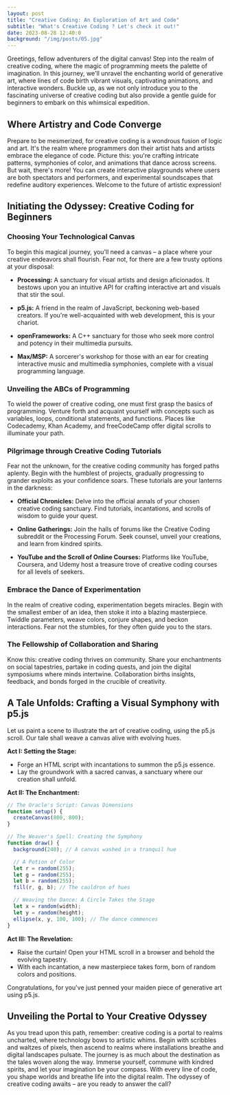 ```yaml
---
layout: post
title: "Creative Coding: An Exploration of Art and Code"
subtitle: "What's Creative Coding ? Let's check it out!"
date: 2023-08-28 12:40:0
background: "/img/posts/05.jpg"
---
```


Greetings, fellow adventurers of the digital canvas! Step into the realm of creative coding, where the magic of programming meets the palette of imagination. In this journey, we'll unravel the enchanting world of generative art, where lines of code birth vibrant visuals, captivating animations, and interactive wonders. Buckle up, as we not only introduce you to the fascinating universe of creative coding but also provide a gentle guide for beginners to embark on this whimsical expedition.

## Where Artistry and Code Converge

Prepare to be mesmerized, for creative coding is a wondrous fusion of logic and art. It's the realm where programmers don their artist hats and artists embrace the elegance of code. Picture this: you're crafting intricate patterns, symphonies of color, and animations that dance across screens. But wait, there's more! You can create interactive playgrounds where users are both spectators and performers, and experimental soundscapes that redefine auditory experiences. Welcome to the future of artistic expression!

## Initiating the Odyssey: Creative Coding for Beginners

### Choosing Your Technological Canvas

To begin this magical journey, you'll need a canvas – a place where your creative endeavors shall flourish. Fear not, for there are a few trusty options at your disposal:

- **Processing:** A sanctuary for visual artists and design aficionados. It bestows upon you an intuitive API for crafting interactive art and visuals that stir the soul.

- **p5.js:** A friend in the realm of JavaScript, beckoning web-based creators. If you're well-acquainted with web development, this is your chariot.

- **openFrameworks:** A C++ sanctuary for those who seek more control and potency in their multimedia pursuits.

- **Max/MSP:** A sorcerer's workshop for those with an ear for creating interactive music and multimedia symphonies, complete with a visual programming language.

### Unveiling the ABCs of Programming

To wield the power of creative coding, one must first grasp the basics of programming. Venture forth and acquaint yourself with concepts such as variables, loops, conditional statements, and functions. Places like Codecademy, Khan Academy, and freeCodeCamp offer digital scrolls to illuminate your path.

### Pilgrimage through Creative Coding Tutorials

Fear not the unknown, for the creative coding community has forged paths aplenty. Begin with the humblest of projects, gradually progressing to grander exploits as your confidence soars. These tutorials are your lanterns in the darkness:

- **Official Chronicles:** Delve into the official annals of your chosen creative coding sanctuary. Find tutorials, incantations, and scrolls of wisdom to guide your quest.

- **Online Gatherings:** Join the halls of forums like the Creative Coding subreddit or the Processing Forum. Seek counsel, unveil your creations, and learn from kindred spirits.

- **YouTube and the Scroll of Online Courses:** Platforms like YouTube, Coursera, and Udemy host a treasure trove of creative coding courses for all levels of seekers.

### Embrace the Dance of Experimentation

In the realm of creative coding, experimentation begets miracles. Begin with the smallest ember of an idea, then stoke it into a blazing masterpiece. Twiddle parameters, weave colors, conjure shapes, and beckon interactions. Fear not the stumbles, for they often guide you to the stars.

### The Fellowship of Collaboration and Sharing

Know this: creative coding thrives on community. Share your enchantments on social tapestries, partake in coding quests, and join the digital symposiums where minds intertwine. Collaboration births insights, feedback, and bonds forged in the crucible of creativity.

## A Tale Unfolds: Crafting a Visual Symphony with p5.js

Let us paint a scene to illustrate the art of creative coding, using the p5.js scroll. Our tale shall weave a canvas alive with evolving hues.

**Act I: Setting the Stage:**
- Forge an HTML script with incantations to summon the p5.js essence.
- Lay the groundwork with a sacred canvas, a sanctuary where our creation shall unfold.

**Act II: The Enchantment:**

```javascript
// The Oracle's Script: Canvas Dimensions
function setup() {
  createCanvas(800, 800);
}

// The Weaver's Spell: Creating the Symphony
function draw() {
  background(240); // A canvas washed in a tranquil hue

  // A Potion of Color
  let r = random(255);
  let g = random(255);
  let b = random(255);
  fill(r, g, b); // The cauldron of hues

  // Weaving the Dance: A Circle Takes the Stage
  let x = random(width);
  let y = random(height);
  ellipse(x, y, 100, 100); // The dance commences
}
```

**Act III: The Revelation:**
- Raise the curtain! Open your HTML scroll in a browser and behold the evolving tapestry.
- With each incantation, a new masterpiece takes form, born of random colors and positions.

Congratulations, for you've just penned your maiden piece of generative art using p5.js.

## Unveiling the Portal to Your Creative Odyssey

As you tread upon this path, remember: creative coding is a portal to realms uncharted, where technology bows to artistic whims. Begin with scribbles and waltzes of pixels, then ascend to realms where installations breathe and digital landscapes pulsate. The journey is as much about the destination as the tales woven along the way. Immerse yourself, commune with kindred spirits, and let your imagination be your compass. With every line of code, you shape worlds and breathe life into the digital realm. The odyssey of creative coding awaits – are you ready to answer the call?

